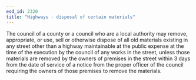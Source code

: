 ```yaml
---
esd_id: 2320
title: "Highways - disposal of certain materials"
---
```


The council of a county or a council who are a local authority may remove, appropriate, or use, sell or otherwise dispose of all old materials existing in any street other than a highway maintainable at the public expense at the time of the execution by the council of any works in the street, unless those materials are removed by the owners of premises in the street within 3 days from the date of service of a notice from the proper officer of the council requiring the owners of those premises to remove the materials.

